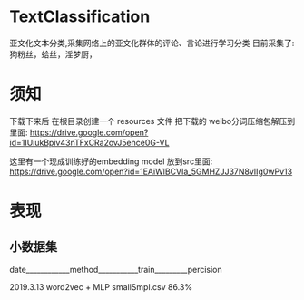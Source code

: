 # TextClassification
亚文化文本分类,采集网络上的亚文化群体的评论、言论进行学习分类
目前采集了: 狗粉丝，蛤丝，淫梦厨，

# 须知
下载下来后 在根目录创建一个 resources 文件 把下载的 weibo分词压缩包解压到里面:
https://drive.google.com/open?id=1IUiukBpiv43nTFxCRa2ovJ5ence0G-VL

这里有一个现成训练好的embedding model 放到src里面:
https://drive.google.com/open?id=1EAiWlBCVIa_5GMHZJJ37N8vIIg0wPv13

# 表现
## 小数据集

date____________method___________train_________percision

2019.3.13 word2vec + MLP     smallSmpl.csv      86.3%

